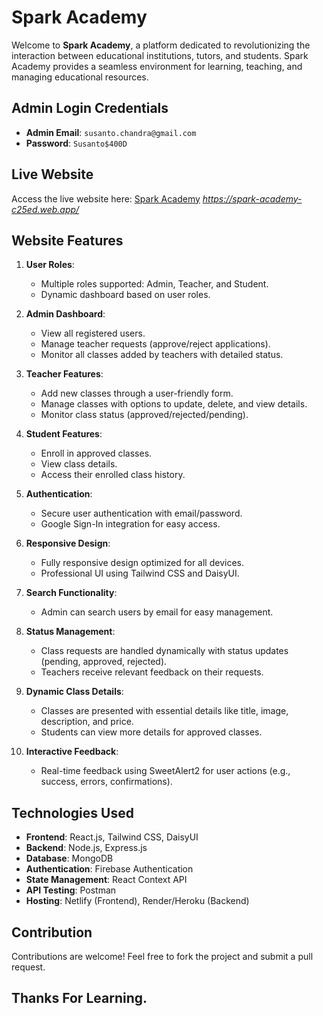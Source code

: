 # Spark Academy

Welcome to **Spark Academy**, a platform dedicated to revolutionizing the interaction between educational institutions, tutors, and students. Spark Academy provides a seamless environment for learning, teaching, and managing educational resources.

## Admin Login Credentials
- **Admin Email**: `susanto.chandra@gmail.com`
- **Password**: `Susanto$400D`

## Live Website
Access the live website here: [Spark Academy](#) *https://spark-academy-c25ed.web.app/*

## Website Features
1. **User Roles**:
   - Multiple roles supported: Admin, Teacher, and Student.
   - Dynamic dashboard based on user roles.

2. **Admin Dashboard**:
   - View all registered users.
   - Manage teacher requests (approve/reject applications).
   - Monitor all classes added by teachers with detailed status.

3. **Teacher Features**:
   - Add new classes through a user-friendly form.
   - Manage classes with options to update, delete, and view details.
   - Monitor class status (approved/rejected/pending).

4. **Student Features**:
   - Enroll in approved classes.
   - View class details.
   - Access their enrolled class history.

5. **Authentication**:
   - Secure user authentication with email/password.
   - Google Sign-In integration for easy access.

6. **Responsive Design**:
   - Fully responsive design optimized for all devices.
   - Professional UI using Tailwind CSS and DaisyUI.

7. **Search Functionality**:
   - Admin can search users by email for easy management.

8. **Status Management**:
   - Class requests are handled dynamically with status updates (pending, approved, rejected).
   - Teachers receive relevant feedback on their requests.

9. **Dynamic Class Details**:
   - Classes are presented with essential details like title, image, description, and price.
   - Students can view more details for approved classes.

10. **Interactive Feedback**:
    - Real-time feedback using SweetAlert2 for user actions (e.g., success, errors, confirmations).

## Technologies Used
- **Frontend**: React.js, Tailwind CSS, DaisyUI
- **Backend**: Node.js, Express.js
- **Database**: MongoDB
- **Authentication**: Firebase Authentication
- **State Management**: React Context API
- **API Testing**: Postman
- **Hosting**: Netlify (Frontend), Render/Heroku (Backend)


## Contribution
Contributions are welcome! Feel free to fork the project and submit a pull request.

## Thanks For Learning.
